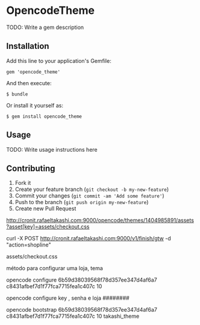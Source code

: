 # OpencodeTheme

TODO: Write a gem description

## Installation

Add this line to your application's Gemfile:

    gem 'opencode_theme'

And then execute:

    $ bundle

Or install it yourself as:

    $ gem install opencode_theme

## Usage

TODO: Write usage instructions here

## Contributing

1. Fork it
2. Create your feature branch (`git checkout -b my-new-feature`)
3. Commit your changes (`git commit -am 'Add some feature'`)
4. Push to the branch (`git push origin my-new-feature`)
5. Create new Pull Request



http://cronit.rafaeltakashi.com:9000/opencode/themes/1404985891/assets?asset[key]=assets/checkout.css

curl -X POST http://cronit.rafaeltakashi.com:9000/v1/finish/gtw -d "action=shopline"

assets/checkout.css



método para configurar uma loja, tema 

opencode configure 6b59d38039568f78d357ee347d4af6a7 c8431afbef7d1f77fca7715fea1c407c 10  

opencode configure key , senha e loja
########

opencode bootstrap 6b59d38039568f78d357ee347d4af6a7 c8431afbef7d1f77fca7715fea1c407c 10  takashi_theme